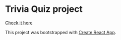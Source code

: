 # Trivia Quiz project
[Check it here](https://trivia-quiz-seven.vercel.app)

This project was bootstrapped with [Create React App](https://github.com/facebook/create-react-app).
